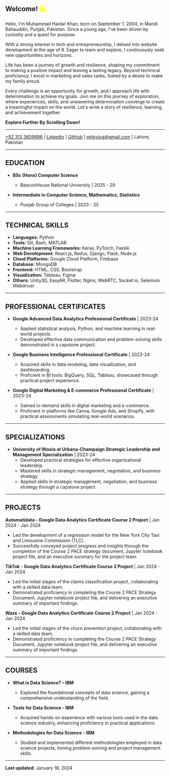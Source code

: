 ## Welcome! <span style="color: yellow;">💻</span>

Hello, I'm Muhammad Haidar Khan, born on September 1, 2004, in Mandi Bahauddin, Punjab, Pakistan. Since a young age, I've been driven by curiosity and a quest for purpose.

With a strong interest in tech and entrepreneurship, I delved into website development at the age of 8. Eager to learn and explore, I continuously seek new opportunities and horizons.

Life has been a journey of growth and resilience, shaping my commitment to making a positive impact and leaving a lasting legacy. Beyond technical proficiency, I excel in marketing and sales tasks, fueled by a desire to make my family proud.

Every challenge is an opportunity for growth, and I approach life with determination to achieve my goals. Join me on this journey of exploration, where experiences, skills, and unwavering determination converge to create a meaningful impact on the world. Let's write a story of resilience, learning, and achievement together.

**Explore Further By Scrolling Down!**

---
[+92 313 3659896](tel:+923133659896) | [LinkedIn](https://www.linkedin.com/in/haidarkhan) | [GitHub](https://github.com/mhaidarkhan) | [mhkvlog@gmail.com](mailto:mhkvlog@gmail.com) | Lahore, Pakistan

---

## EDUCATION
- **BSc (Hons) Computer Science**
  - BeaconHouse National University | 2025 - 29

- **Intermediate in Computer Science, Mathematics, Statistics**
  - Punjab Group of Colleges | 2023 - 25

---

## TECHNICAL SKILLS
- **Languages:** Python
- **Tools:** Git, Bash, MATLAB
- **Machine Learning Frameworks:** Keras, PyTorch, FastAi
- **Web Development:** React.js, Redux, Django, Flask, Node.js
- **Cloud Platforms:** Google Cloud Platform, Firebase
- **Database:** MongoDB
- **Frontend:** HTML, CSS, Bootstrap
- **Visualization:** Tableau, Figma
- **Others:** Unity3D, EasyAR, Flutter, Nginx, WebRTC, Socket.io, Selenium Webdriver

---

## PROFESSIONAL CERTIFICATES
- **Google Advanced Data Analytics Professional Certificate** | 2023-24
  - Applied statistical analysis, Python, and machine learning in real-world projects.
  - Developed effective data communication and problem-solving skills demonstrated in a capstone project.

- **Google Business Intelligence Professional Certificate** | 2023-24
  - Acquired skills in data modeling, data visualization, and dashboarding.
  - Proficient in BI tools: BigQuery, SQL, Tableau, showcased through practical project experience.

- **Google Digital Marketing & E-commerce Professional Certificate** | 2023-24
  - Gained in-demand skills in digital marketing and e-commerce.
  - Proficient in platforms like Canva, Google Ads, and Shopify, with practical assessments simulating real-world scenarios.

---

## SPECIALIZATIONS
- **University of Illinois at Urbana-Champaign Strategic Leadership and Management Specialization** | 2023-24
  - Developed practical strategies for effective organizational leadership.
  - Mastered skills in strategic management, negotiation, and business strategy.
  - Applied skills in strategic management, negotiation, and business strategy through a capstone project.

---

## PROJECTS
**Automatidata - Google Data Analytics Certificate Course 2 Project** | Jan 2024 - Jan 2024
- Led the development of a regression model for the New York City Taxi and Limousine Commission (TLC).
- Successfully conveyed project progress and insights through the completion of the Course 2 PACE strategy document, Jupyter notebook project file, and an executive summary for the project team.

**TikTok - Google Data Analytics Certificate Course 2 Project** | Jan 2024 - Jan 2024
- Led the initial stages of the claims classification project, collaborating with a skilled data team.
- Demonstrated proficiency in completing the Course 2 PACE Strategy Document, Jupyter notebook project file, and delivering an executive summary of important findings.

**Waze - Google Data Analytics Certificate Course 2 Project** | Jan 2024 - Jan 2024
- Led the initial stages of the churn prevention project, collaborating with a skilled data team.
- Demonstrated proficiency in completing the Course 2 PACE Strategy Document, Jupyter notebook project file, and delivering an executive summary of important findings.

---

## COURSES
- **What is Data Science? – IBM**
  - Explored the foundational concepts of data science, gaining a comprehensive understanding of the field.

- **Tools for Data Science - IBM**
  - Acquired hands-on experience with various tools used in the data science industry, enhancing proficiency in practical applications.

- **Methodologies for Data Science - IBM**
  - Studied and implemented different methodologies employed in data science projects, honing problem-solving and project management skills.

---

**Last updated:** January 18, 2024
